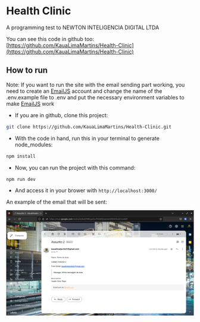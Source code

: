 # Health Clinic

A programming test to NEWTON INTELIGENCIA DIGITAL LTDA

You can see this code in github too: [https://github.com/KauaLimaMartins/Health-Clinic](https://github.com/KauaLimaMartins/Health-Clinic)


## How to run

Note: If you want to run the site with the email sending part working, you need to create an [EmailJS](https://www.emailjs.com/) account and change the name of the .env.example file to .env and put the necessary environment variables to make [EmailJS](https://www.emailjs.com/) work

- If you are in github, clone this project:
```bash
git clone https://github.com/KauaLimaMartins/Health-Clinic.git
```

- With the code in hand, run this in your terminal to generate node_modules:
```bash
npm install
```

- Now, you can run the project with this command:
```bash
npm run dev
```

- And access it in your brower with ```http://localhost:3000/```


An example of the email that will be sent:

![Example of the email](https://github.com/KauaLimaMartins/Health-Clinic/blob/main/readme-assets/prtsc/email.png)
